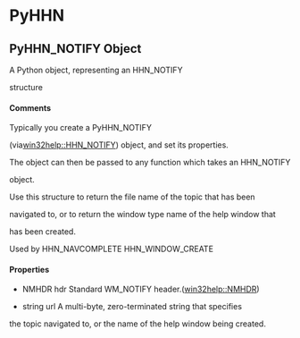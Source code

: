 # PyHHN

## PyHHN\_NOTIFY Object



A Python object, representing an HHN\_NOTIFY 

structure

#### Comments


Typically you create a PyHHN\_NOTIFY 

\(via[win32help::HHN\_NOTIFY](win32help.md#win32helphhn_notify)\) object, and set its properties\. 

The object can then be passed to any function which takes an HHN\_NOTIFY 

object\.

 

Use this structure to return the file name of the topic that has been 

navigated to, or to return the window type name of the help window that 

has been created\.

 

Used by
HHN\_NAVCOMPLETE
HHN\_WINDOW\_CREATE


#### Properties

  - NMHDR hdr
    Standard WM\_NOTIFY header\.\([win32help::NMHDR](win32help.md#win32helpnmhdr)\)

  - string url
    A multi-byte, zero-terminated string that specifies 

the topic navigated to, or the name of the help window being created\.